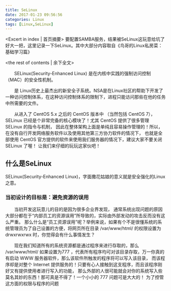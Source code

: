 ```yaml
---
title: SeLinux
date: 2017-01-23 09:56:56
categories: Linux
tags: [Linux,SeLinux]
---
```

<Excert in index | 首页摘要>
要配置SAMBA服务，结果被SeLinux这玩意给坑了好大一把，这里记录一下SeLinux。其中大部分内容取自《鸟哥的Linux私房菜：基础学习篇》
<!-- more -->
<the rest of contents | 余下全文>

　　SELinux(Security-Enhanced Linux) 是在内核中实践的强制访问控制（MAC）的安全性机制。

　　是 Linux历史上最杰出的新安全子系统。NSA是在Linux社区的帮助下开发了一种访问控制体系，在这种访问控制体系的限制下，进程只能访问那些在他的任务中所需要的文件。

　　从进入了 CentOS 5.x 之后的 CentOS 版本中 （当然包括 CentOS 7），SELinux 已经是个非常完备的核心模块了！尤其 CentOS 提供了很多管理 SELinux 的指令与机制， 因此在整体架构上面是单纯且容易操作管理的！所以，在没有自行开发网络服务软件以及使用其他第三方协力软件的情况下， 也就是全部使用 CentOS 官方提供的软件来使用我们服务器的情况下，建议大家不要关闭 SELinux 了喔！ 让我们来仔细的玩玩这家伙吧！

## 什么是SeLinux
SELinux(Security-Enhanced Linux)，字面撒花姑娘的意义就是安全强化的Linux之意。
### 当初设计的目标是：避免资源的误用
　　当初开发这玩意儿的目的是因为很多企业界发现， 通常系统出现问题的原因大部分都在于“内部员工的资源误用”所导致的，实际由外部发动的攻击反而没有这么严重。 那么什么是“员工资源误用”呢？举例来说，如果有个不是很懂系统的系统管理员为了自己设置的方便，将网页所在目录 /var/www/html/ 的权限设置为drwxrwxrwx 时，你觉得会有什么事情发生？

　　现在我们知道所有的系统资源都是通过程序来进行存取的，那么 /var/www/html/ 如果设置为777 ，代表所有程序均可对该目录存取，万一你真的有启动 WWW 服务器软件，那么该软件所触发的程序将可以写入该目录， 而该程序却是对整个 Internet 提供服务的！只要有心人接触到这支程序，而且该程序刚好又有提供使用者进行写入的功能， 那么外部的人很可能就会对你的系统写入些莫名其妙的东西！那可真是不得了！一个小小的 777 问题可是大大的！
为了控管这方面的权限与程序的问题